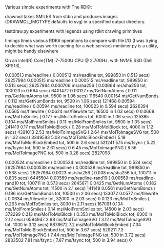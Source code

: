 Various simple experiments with The RDKit

drawmol takes SMILES from stdin and produces images (DRAWMOL_IMGTYPE defaults to
svg) in a specified output directory.

testdraw.py experiments with legends using rdkit drawing primitives

timings times various RDKit operations to compare with file I/O (I was trying
to decide what was worth caching for a web service)
mmtimer.py is a utility, might be handy elsewhere

On an Intel(R) Core(TM) i7-7500U CPU @ 2.70GHz, with NVME SSD (Dell XPS13),

0.000513 ms/readline ( 0.000513 ms/readline tot, 999850 in 0.513 secs) 26257984
0.000515 ms/readline ( 0.000515 ms/readline tot, 999850 in 0.515 secs) 26257984
0.000706 ms/sha256 ( 0.00664 ms/sha256 tot, 100023 in 0.664 secs) 6401472
0.00127 ms/GetNumAtoms ( 0.111 ms/GetNumAtoms tot, 9500 in 1.06 secs) 116540
0.00154 ms/GetNumBonds ( 0.112 ms/GetNumBonds tot, 9500 in 1.06 secs) 121468
0.00594 ms/readline ( 0.00594 ms/readline tot, 100023 in 0.594 secs) 2626394
0.0565 ms/filewrite ( 0.0624 ms/filewrite tot, 16500 in 1.03 secs) 0
0.0668 ms/MolToSmiles ( 0.177 ms/MolToSmiles tot, 6000 in 1.06 secs) 125365
0.104 ms/MolFromSmiles ( 0.11 ms/MolFromSmiles tot, 9500 in 1.05 secs) 241419
0.17 ms/MolToMolBlock ( 0.28 ms/MolToMolBlock tot, 4000 in 1.12 secs) 4391013
2.53 ms/MolToImageSVG ( 2.64 ms/MolToImageSVG tot, 500 in 1.32 secs) 3349583
5.08 ms/MolToMolBlockEmbed ( 5.19 ms/MolToMolBlockEmbed tot, 500 in 2.6 secs) 521241
5.15 ms/fsync ( 5.22 ms/fsync tot, 500 in 2.61 secs) 0
6.45 ms/MolToImagePNG ( 6.56 ms/MolToImagePNG tot, 500 in 3.28 secs) 2827093


0.000524 ms/readline ( 0.000524 ms/readline tot, 999850 in 0.524 secs) 26257984
0.000538 ms/readline ( 0.000538 ms/readline tot, 999850 in 0.538 secs) 26257984
0.0023 ms/sha256 ( 0.008 ms/sha256 tot, 100711 in 0.805 secs) 6445504
0.00569 ms/readline-rand10 ( 0.00569 ms/readline-rand10 tot, 100711 in 0.573 secs) 2645671
0.0425 ms/GetNumAtoms ( 0.182 ms/GetNumAtoms tot, 11500 in 2.1 secs) 141148
0.0561 ms/GetNumBonds ( 0.196 ms/GetNumBonds tot, 10500 in 2.06 secs) 133072
0.0577 ms/filewrite ( 0.0634 ms/filewrite tot, 32000 in 2.03 secs) 0
0.123 ms/MolToSmiles ( 0.263 ms/MolToSmiles tot, 8000 in 2.11 secs) 167061
0.134 ms/MolFromSmiles ( 0.14 ms/MolFromSmiles tot, 14500 in 2.03 secs) 372299
0.213 ms/MolToMolBlock ( 0.353 ms/MolToMolBlock tot, 6000 in 2.12 secs) 6594947
2.98 ms/MolToImageSVG ( 3.12 ms/MolToImageSVG tot, 1000 in 3.12 secs) 6878672
7.2 ms/MolToMolBlockEmbed ( 7.34 ms/MolToMolBlockEmbed tot, 500 in 3.67 secs) 529211
7.3 ms/MolToImagePNG ( 7.44 ms/MolToImagePNG tot, 500 in 3.72 secs) 2833502
7.81 ms/fsync ( 7.87 ms/fsync tot, 500 in 3.94 secs) 0

